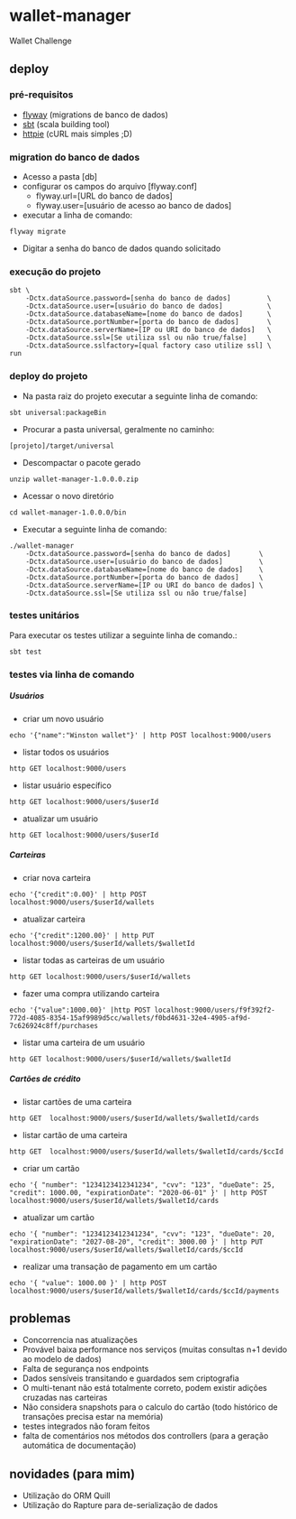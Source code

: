 # wallet-manager
Wallet Challenge
## deploy
### pré-requisitos
* [flyway](https://flywaydb.org/) (migrations de banco de dados)
* [sbt](http://www.scala-sbt.org/) (scala building tool)
* [httpie](https://httpie.org/) (cURL mais simples ;D)
### migration do banco de dados
* Acesso a pasta [db]
* configurar os campos do arquivo [flyway.conf]
  - flyway.url=[URL do banco de dados]
  - flyway.user=[usuário de acesso ao banco de dados]
* executar a linha de comando:
```
flyway migrate
```
* Digitar a senha do banco de dados quando solicitado
### execução do projeto
```sbtshell
sbt \
    -Dctx.dataSource.password=[senha do banco de dados]         \
    -Dctx.dataSource.user=[usuário do banco de dados]           \
    -Dctx.dataSource.databaseName=[nome do banco de dados]      \
    -Dctx.dataSource.portNumber=[porta do banco de dados]       \
    -Dctx.dataSource.serverName=[IP ou URI do banco de dados]   \
    -Dctx.dataSource.ssl=[Se utiliza ssl ou não true/false]     \
    -Dctx.dataSource.sslfactory=[qual factory caso utilize ssl] \
run
```
### deploy do projeto
* Na pasta raiz do projeto executar a seguinte linha de comando:
```sbtshell
sbt universal:packageBin
```
* Procurar a pasta universal, geralmente no caminho:
```
[projeto]/target/universal
```
* Descompactar o pacote gerado
```
unzip wallet-manager-1.0.0.0.zip
```
* Acessar o novo diretório
```
cd wallet-manager-1.0.0.0/bin
```
* Executar a seguinte linha de comando:
```
./wallet-manager
    -Dctx.dataSource.password=[senha do banco de dados]       \
    -Dctx.dataSource.user=[usuário do banco de dados]         \
    -Dctx.dataSource.databaseName=[nome do banco de dados]    \
    -Dctx.dataSource.portNumber=[porta do banco de dados]     \
    -Dctx.dataSource.serverName=[IP ou URI do banco de dados] \
    -Dctx.dataSource.ssl=[Se utiliza ssl ou não true/false]
```
### testes unitários
Para executar os testes utilizar a seguinte linha de comando.:
```sbtshell
sbt test
```
### testes via linha de comando
##### Usuários
* criar um novo usuário
```
echo '{"name":"Winston wallet"}' | http POST localhost:9000/users
```
* listar todos os usuários
```
http GET localhost:9000/users
```
* listar usuário específico
```
http GET localhost:9000/users/$userId
```
* atualizar um usuário
```
http GET localhost:9000/users/$userId
```
##### Carteiras
* criar nova carteira
```
echo '{"credit":0.00}' | http POST localhost:9000/users/$userId/wallets

```
* atualizar carteira
```
echo '{"credit":1200.00}' | http PUT localhost:9000/users/$userId/wallets/$walletId
```
* listar todas as carteiras de um usuário
```
http GET localhost:9000/users/$userId/wallets

```
* fazer uma compra utilizando carteira
```
echo '{"value":1000.00}' |http POST localhost:9000/users/f9f392f2-772d-4085-8354-15af9989d5cc/wallets/f0bd4631-32e4-4905-af9d-7c626924c8ff/purchases
```
* listar uma carteira de um usuário
```
http GET localhost:9000/users/$userId/wallets/$walletId
```
##### Cartões de crédito
* listar cartões de uma carteira
```
http GET  localhost:9000/users/$userId/wallets/$walletId/cards
```
* listar cartão de uma carteira
```
http GET  localhost:9000/users/$userId/wallets/$walletId/cards/$ccId
```
* criar um cartão
```
echo '{ "number": "1234123412341234", "cvv": "123", "dueDate": 25, "credit": 1000.00, "expirationDate": "2020-06-01" }' | http POST localhost:9000/users/$userId/wallets/$walletId/cards
```
* atualizar um cartão
```
echo '{ "number": "1234123412341234", "cvv": "123", "dueDate": 20, "expirationDate": "2027-08-20", "credit": 3000.00 }' | http PUT  localhost:9000/users/$userId/wallets/$walletId/cards/$ccId
```
* realizar uma transação de pagamento em um cartão
```
echo '{ "value": 1000.00 }' | http POST localhost:9000/users/$userId/wallets/$walletId/cards/$ccId/payments
```
## problemas
* Concorrencia nas atualizações
* Provável baixa performance nos serviços (muitas consultas n+1 devido ao modelo de dados)
* Falta de segurança nos endpoints
* Dados sensíveis transitando e guardados sem criptografia
* O multi-tenant não está totalmente correto, podem existir adições cruzadas nas carteiras
* Não considera snapshots para o calculo do cartão (todo histórico de transações precisa estar na memória)
* testes integrados não foram feitos
* falta de comentários nos métodos dos controllers (para a geração automática de documentação)
## novidades (para mim)
* Utilização do ORM Quill
* Utilização do Rapture para de-serialização de dados